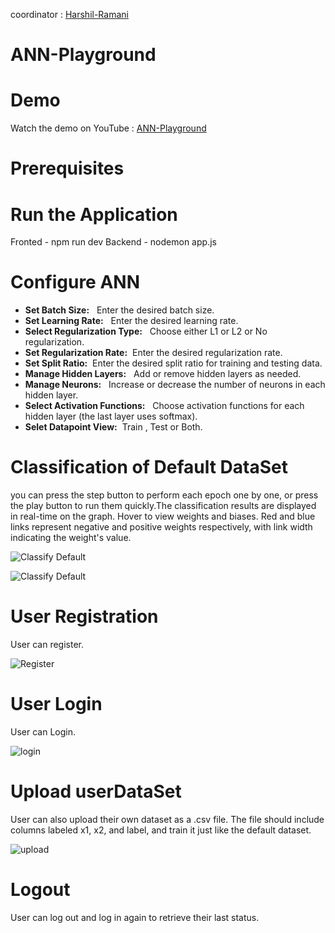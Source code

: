 coordinator : [Harshil-Ramani](https://github.com/Harshil-Ramani/ANN-Playground)
# ANN-Playground

# Demo 
Watch the demo on YouTube : [ANN-Playground](https://www.youtube.com/watch?v=JFApp-w0xGA)


# Prerequisites


# Run the Application
Fronted - npm run dev
Backend - nodemon app.js

# Configure ANN 
- **Set Batch Size:** &nbsp; Enter the desired batch size.
- **Set Learning Rate:** &nbsp; Enter the desired learning rate.
- **Select Regularization Type:** &nbsp; Choose either L1 or L2 or No regularization.
- **Set Regularization Rate:**  &nbsp;Enter the desired regularization rate.
- **Set Split Ratio:**  &nbsp;Enter the desired split ratio for training and testing data.
- **Manage Hidden Layers:** &nbsp; Add or remove hidden layers as needed.
- **Manage Neurons:** &nbsp; Increase or decrease the number of neurons in each hidden layer.
- **Select Activation Functions:** &nbsp; Choose activation functions for each hidden layer (the last layer uses softmax).
- **Selet Datapoint View:**&nbsp; Train , Test or Both.


# Classification of Default DataSet
you can press the step button to perform each epoch one by one, or press the play button to run them quickly.The classification results are displayed in real-time on the graph.
Hover to view weights and biases. Red and blue links represent negative and positive weights respectively, with link width indicating the weight's value.

![Classify Default](https://github.com/HardiRakholiya/ANN-Playground/assets/132381945/752f5ed1-4b30-410b-9245-012beb62f3b6)

![Classify Default](https://github.com/HardiRakholiya/ANN-Playground/assets/132381945/140ca204-b70f-4ade-b1c7-31e584d4b056)

# User Registration
User can register.

![Register](https://github.com/HardiRakholiya/ANN-Playground/assets/132381945/5ed536a7-200a-456f-a77d-1b8ddb7c67b2)


# User Login
User can Login.

![login](https://github.com/HardiRakholiya/ANN-Playground/assets/132381945/546aa86c-350f-4fb4-b1ca-ef64577c9fea)

# Upload userDataSet
User can also upload their own dataset as a .csv file. The file should include columns labeled x1, x2, and label, and train it just like the default dataset.

![upload](https://github.com/HardiRakholiya/ANN-Playground/assets/132381945/b80a2fd1-ed29-4583-b578-e5001e913d75)


# Logout
User can log out and log in again to retrieve their last status.

 



